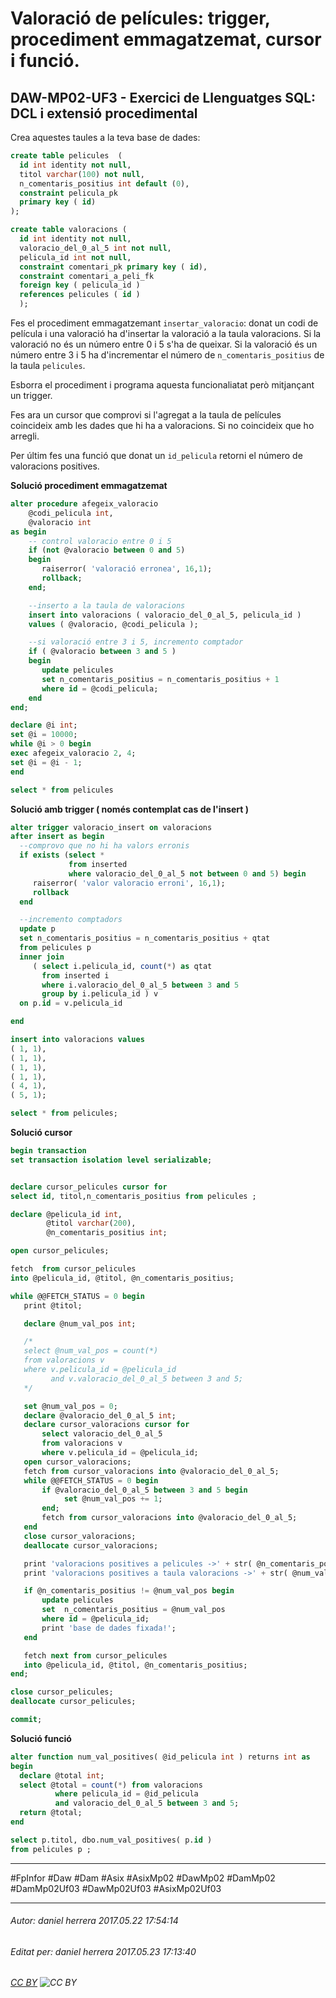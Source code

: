 # Valoració de películes: trigger, procediment emmagatzemat, cursor i funció.
## DAW-MP02-UF3 - Exercici de Llenguatges SQL: DCL i extensió procedimental
Crea aquestes taules a la teva base de dades:

```sql
create table pelicules  (
  id int identity not null,
  titol varchar(100) not null,
  n_comentaris_positius int default (0),
  constraint pelicula_pk 
  primary key ( id)
);

create table valoracions (
  id int identity not null,
  valoracio_del_0_al_5 int not null,
  pelicula_id int not null,
  constraint comentari_pk primary key ( id),
  constraint comentari_a_peli_fk
  foreign key ( pelicula_id )
  references pelicules ( id )
  );
```

Fes el procediment emmagatzemant `insertar_valoracio`: donat un codi de película i una valoració ha d'insertar la valoració a la taula valoracions. Si la valoració no és un número entre 0 i 5 s'ha de queixar. Si la valoració és un número entre 3 i 5 ha d'incrementar el número de `n_comentaris_positius` de la taula `pelicules`.

Esborra el procediment i programa aquesta funcionaliatat però mitjançant un trigger.

Fes ara un cursor que comprovi si l'agregat a la taula de películes coincideix amb les dades que hi ha a valoracions. Si no coincideix que ho arregli.

Per últim fes una funció que donat un `id_pelicula` retorni el número de valoracions positives.

**Solució procediment emmagatzemat**


    
```sql
alter procedure afegeix_valoracio
    @codi_pelicula int,
	@valoracio int
as begin
    -- control valoracio entre 0 i 5
	if (not @valoracio between 0 and 5)
	begin
	   raiserror( 'valoració erronea', 16,1);
	   rollback;
	end;

	--inserto a la taula de valoracions
	insert into valoracions ( valoracio_del_0_al_5, pelicula_id )
	values ( @valoracio, @codi_pelicula );

	--si valoració entre 3 i 5, incremento comptador
	if ( @valoracio between 3 and 5 ) 
	begin
	   update pelicules
	   set n_comentaris_positius = n_comentaris_positius + 1
	   where id = @codi_pelicula;
	end
end;

declare @i int;
set @i = 10000;
while @i > 0 begin
exec afegeix_valoracio 2, 4;
set @i = @i - 1;
end

select * from pelicules
```


**Solució amb trigger ( només contemplat cas de l'insert )**




```sql
alter trigger valoracio_insert on valoracions
after insert as begin
  --comprovo que no hi ha valors erronis
  if exists (select * 
             from inserted 
			 where valoracio_del_0_al_5 not between 0 and 5) begin
     raiserror( 'valor valoracio erroni', 16,1);
	 rollback
  end

  --incremento comptadors
  update p
  set n_comentaris_positius = n_comentaris_positius + qtat
  from pelicules p
  inner join 
     ( select i.pelicula_id, count(*) as qtat
	   from inserted i
	   where i.valoracio_del_0_al_5 between 3 and 5
	   group by i.pelicula_id ) v
  on p.id = v.pelicula_id

end

insert into valoracions values
( 1, 1),
( 1, 1),
( 1, 1),
( 1, 1),
( 4, 1),
( 5, 1);

select * from pelicules;
```


**Solució cursor**


```sql
begin transaction
set transaction isolation level serializable;


declare cursor_pelicules cursor for
select id, titol,n_comentaris_positius from pelicules ;

declare @pelicula_id int, 
        @titol varchar(200),
		@n_comentaris_positius int;

open cursor_pelicules;

fetch  from cursor_pelicules 
into @pelicula_id, @titol, @n_comentaris_positius;

while @@FETCH_STATUS = 0 begin
   print @titol;

   declare @num_val_pos int;

   /*
   select @num_val_pos = count(*)
   from valoracions v
   where v.pelicula_id = @pelicula_id
         and v.valoracio_del_0_al_5 between 3 and 5;
   */

   set @num_val_pos = 0;
   declare @valoracio_del_0_al_5 int;
   declare cursor_valoracions cursor for
	   select valoracio_del_0_al_5
	   from valoracions v
	   where v.pelicula_id = @pelicula_id;
   open cursor_valoracions;
   fetch from cursor_valoracions into @valoracio_del_0_al_5;
   while @@FETCH_STATUS = 0 begin
       if @valoracio_del_0_al_5 between 3 and 5 begin
	        set @num_val_pos += 1;
	   end;
       fetch from cursor_valoracions into @valoracio_del_0_al_5;
   end
   close cursor_valoracions;
   deallocate cursor_valoracions;

   print 'valoracions positives a pelicules ->' + str( @n_comentaris_positius)
   print 'valoracions positives a taula valoracions ->' + str( @num_val_pos )

   if @n_comentaris_positius != @num_val_pos begin
       update pelicules
       set  n_comentaris_positius = @num_val_pos
	   where id = @pelicula_id;
	   print 'base de dades fixada!';
   end

   fetch next from cursor_pelicules 
   into @pelicula_id, @titol, @n_comentaris_positius;
end;

close cursor_pelicules;
deallocate cursor_pelicules;

commit;
```


**Solució funció**

```sql
alter function num_val_positives( @id_pelicula int ) returns int as
begin
  declare @total int;
  select @total = count(*) from valoracions 
          where pelicula_id = @id_pelicula
		  and valoracio_del_0_al_5 between 3 and 5;
  return @total;
end 

select p.titol, dbo.num_val_positives( p.id )
from pelicules p ;
```

---

#FpInfor #Daw #Dam #Asix #AsixMp02 #DawMp02 #DamMp02 #DamMp02Uf03 #DawMp02Uf03 #AsixMp02Uf03

---

###### Autor: daniel herrera 2017.05.22 17:54:14
###### Editat per: daniel herrera 2017.05.23 17:13:40
###### [CC BY](https://creativecommons.org/licenses/by/4.0/) ![CC BY](https://licensebuttons.net/l/by/3.0/80x15.png)
